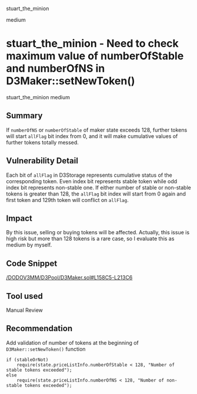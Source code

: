 stuart_the_minion

medium

# stuart_the_minion - Need to check maximum value of numberOfStable and numberOfNS in D3Maker::setNewToken()

stuart_the_minion
medium

## Summary

If `numberOfNS` or `numberOfStable` of maker state exceeds 128, further tokens will start `allFlag` bit index from 0, and it will make cumulative values of further tokens totally messed.

## Vulnerability Detail

Each bit of `allFlag` in D3Storage represents cumulative status of the corresponding token.  Even index bit represents stable token while odd index bit represents non-stable one.
If either number of stable or non-stable tokens is greater than 128, the `allFlag` bit index will start from 0 again and first token and 129th token will conflict on `allFlag`.

## Impact

By this issue, selling or buying tokens will be affected. Actually, this issue is high risk but more than 128 tokens is a rare case, so I evaluate this as medium by myself.

## Code Snippet

[/DODOV3MM/D3Pool/D3Maker.sol#L158C5-L213C6](https://github.com/sherlock-audit/2023-06-dodo/tree/main/new-dodo-v3/contracts/DODOV3MM/D3Pool/D3Maker.sol#L158C5-L213C6)

## Tool used

Manual Review

## Recommendation

Add validation of number of tokens at the beginning of `D3Maker::setNewToken()` function

```solidity
if (stableOrNot)
    require(state.priceListInfo.numberOfStable < 128, "Number of stable tokens exceeded");
else
    require(state.priceListInfo.numberOfNS < 128, "Number of non-stable tokens exceeded");
```
